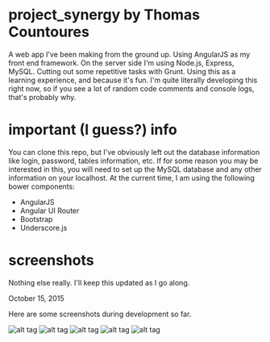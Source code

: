 # project_synergy by Thomas Countoures
A web app I've been making from the ground up. Using AngularJS as my front end framework. On the server side I'm using Node.js, Express, MySQL. Cutting out some repetitive tasks with Grunt. Using this as a learning experience, and because it's fun. I'm quite literally developing this right now, so if you see a lot of random code comments and console logs, that's probably why.

# important (I guess?) info
You can clone this repo, but I've obviously left out the database information like login, password, tables information, etc. If for some reason you may be interested in this, you will need to set up the MySQL database and any other information on your localhost. At the current time, I am using the following bower components:

* AngularJS
* Angular UI Router
* Bootstrap
* Underscore.js

# screenshots
Nothing else really. I'll keep this updated as I go along.

October 15, 2015

Here are some screenshots during development so far.

![alt tag](https://raw.github.com/thomascountoures/project_synergy/screenshots/screenshots/screen1.png)
![alt tag](https://raw.github.com/thomascountoures/project_synergy/screenshots/screenshots/screen2.png)
![alt tag](https://raw.github.com/thomascountoures/project_synergy/screenshots/screenshots/screen3.png)
![alt tag](https://raw.github.com/thomascountoures/project_synergy/screenshots/screenshots/screen4.png)
![alt tag](https://raw.github.com/thomascountoures/project_synergy/screenshots/screenshots/screen5.png)
